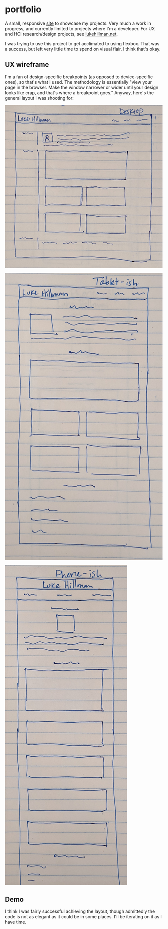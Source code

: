 # portfolio

A small, responsive [site](https://lshillman.github.io/portfolio/) to showcase my projects. Very much a work in progress, and currently limited to projects where I'm a developer. For UX and HCI research/design projects, see [lukehillman.net](https://lukehillman.net).

I was trying to use this project to get acclimated to using flexbox. That was a success, but left very little time to spend on visual flair. I think that's okay.

## UX wireframe

I'm a fan of design-specific breakpoints (as opposed to device-specific ones), so that's what I used. The methodology is essentially "view your page in the browser. Make the window narrower or wider until your design looks like crap, and that's where a breakpoint goes." Anyway, here's the general layout I was shooting for:

![desktop wireframe](./assets/images/readme-wireframe-desktop.jpg)

![tablet wireframe](./assets/images/readme-wireframe-tablet.jpg)

![phone wireframe](./assets/images/readme-wireframe-phone.jpg)

## Demo

I think I was fairly successful achieving the layout, though admittedly the code is not as elegant as it could be in some places. I'll be iterating on it as I have time.

